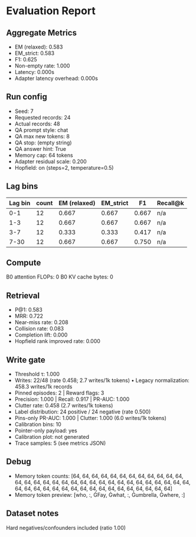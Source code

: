 # Evaluation Report

## Aggregate Metrics

- EM (relaxed): 0.583
- EM_strict: 0.583
- F1: 0.625
- Non-empty rate: 1.000
- Latency: 0.000s
- Adapter latency overhead: 0.000s

## Run config
- Seed: 7
- Requested records: 24
- Actual records: 48
- QA prompt style: chat
- QA max new tokens: 8
- QA stop: (empty string)
- QA answer hint: True
- Memory cap: 64 tokens
- Adapter residual scale: 0.200
- Hopfield: on (steps=2, temperature=0.5)

## Lag bins
| Lag bin | count | EM (relaxed) | EM_strict | F1 | Recall@k |
| ------- | ----- | ------------- | --------- | --- | -------- |
| 0-1 | 12 | 0.667 | 0.667 | 0.667 | n/a |
| 1-3 | 12 | 0.667 | 0.667 | 0.667 | n/a |
| 3-7 | 12 | 0.333 | 0.333 | 0.417 | n/a |
| 7-30 | 12 | 0.667 | 0.667 | 0.750 | n/a |

## Compute
B0 attention FLOPs: 0
B0 KV cache bytes: 0

## Retrieval
- P@1: 0.583
- MRR: 0.722
- Near-miss rate: 0.208
- Collision rate: 0.083
- Completion lift: 0.000
- Hopfield rank improved rate: 0.000

## Write gate
- Threshold τ: 1.000
- Writes: 22/48 (rate 0.458; 2.7 writes/1k tokens)
  • Legacy normalization: 458.3 writes/1k records
- Pinned episodes: 2 | Reward flags: 3
- Precision: 1.000 | Recall: 0.917 | PR-AUC: 1.000
- Clutter rate: 0.458 (2.7 writes/1k tokens)
- Label distribution: 24 positive / 24 negative (rate 0.500)
- Pins-only PR-AUC: 1.000 | Clutter: 1.000 (6.0 writes/1k tokens)
- Calibration bins: 10
- Pointer-only payload: yes
- Calibration plot: not generated
- Trace samples: 5 (see metrics JSON)

## Debug
- Memory token counts: [64, 64, 64, 64, 64, 64, 64, 64, 64, 64, 64, 64, 64, 64, 64, 64, 64, 64, 64, 64, 64, 64, 64, 64, 64, 64, 64, 64, 64, 64, 64, 64, 64, 64, 64, 64, 64, 64, 64, 64, 64, 64, 64, 64, 64, 64, 64, 64]
- Memory token preview: [who, :, ĠFay, Ġwhat, :, Ġumbrella, Ġwhere, :]

## Dataset notes
Hard negatives/confounders included (ratio 1.00)